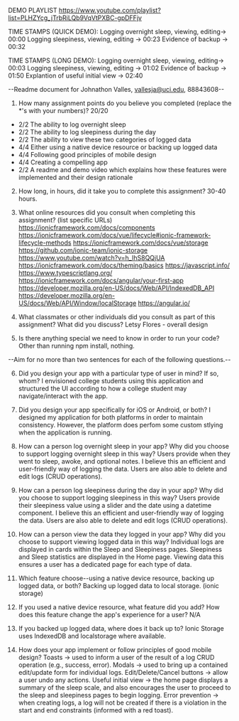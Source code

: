 DEMO PLAYLIST
https://www.youtube.com/playlist?list=PLHZYcg_jTrbRiLQb9VqVtPXBC-gpDFFjv


TIME STAMPS (QUICK DEMO):
Logging overnight sleep, viewing, editing-> 00:00
Logging sleepiness, viewing, editing -> 00:23
Evidence of backup -> 00:32


TIME STAMPS (LONG DEMO):
Logging overnight sleep, viewing, editing-> 00:03
Logging sleepiness, viewing, editing -> 01:02
Evidence of backup -> 01:50
Explantion of useful initial view -> 02:40

--Readme document for Johnathon Valles, vallesja@uci.edu, 88843608--

1. How many assignment points do you believe you completed (replace the *'s with your numbers)?
20/20
- 2/2 The ability to log overnight sleep
- 2/2 The ability to log sleepiness during the day
- 2/2 The ability to view these two categories of logged data
- 4/4 Either using a native device resource or backing up logged data
- 4/4 Following good principles of mobile design
- 4/4 Creating a compelling app
- 2/2 A readme and demo video which explains how these features were implemented and their design rationale

2. How long, in hours, did it take you to complete this assignment?
30-40 hours.


3. What online resources did you consult when completing this assignment? (list specific URLs)
https://ionicframework.com/docs/components
https://ionicframework.com/docs/vue/lifecycle#ionic-framework-lifecycle-methods
https://ionicframework.com/docs/vue/storage
https://github.com/ionic-team/ionic-storage
https://www.youtube.com/watch?v=h_IhS8QQjUA
https://ionicframework.com/docs/theming/basics
https://javascript.info/
https://www.typescriptlang.org/
https://ionicframework.com/docs/angular/your-first-app
https://developer.mozilla.org/en-US/docs/Web/API/IndexedDB_API
https://developer.mozilla.org/en-US/docs/Web/API/Window/localStorage
https://angular.io/


4. What classmates or other individuals did you consult as part of this assignment? What did you discuss?
Letsy Flores - overall design


5. Is there anything special we need to know in order to run your code?
Other than running npm install, nothing.



--Aim for no more than two sentences for each of the following questions.--



6. Did you design your app with a particular type of user in mind? If so, whom?
I envisioned college students using this application and structured the UI according to
how a college student may navigate/interact with the app.


7. Did you design your app specifically for iOS or Android, or both?
I designed my application for both platforms in order to maintain consistency. However,
the platform does perfom some custom stlying when the application is running.


8. How can a person log overnight sleep in your app? Why did you choose to support logging overnight sleep in this way?
Users provide when they went to sleep, awoke, and optional notes.
I believe this an efficient and user-friendly way of logging the data.
Users are also able to delete and edit logs (CRUD operations).


9. How can a person log sleepiness during the day in your app? Why did you choose to support logging sleepiness in this way?
Users provide their sleepiness value using a slider and the date using a datetime component.
I believe this an efficient and user-friendly way of logging the data.
Users are also able to delete and edit logs (CRUD operations).


10. How can a person view the data they logged in your app? Why did you choose to support viewing logged data in this way?
Individual logs are displayed in cards within the Sleep and Sleepiness pages.
Sleepiness and Sleep statistics are displayed in the Home page.
Viewing data this ensures a user has a dedicated page for each type of data.


11. Which feature choose--using a native device resource, backing up logged data, or both?
Backing up logged data to local storage. (ionic storage)


12. If you used a native device resource, what feature did you add? How does this feature change the app's experience for a user?
N/A


13. If you backed up logged data, where does it back up to?
Ionic Storage uses IndexedDB and localstorage where available.


14. How does your app implement or follow principles of good mobile design?
Toasts -> used to inform a user of the result of a log CRUD operation (e.g., success, error).
Modals -> used to bring up a contained edit/update form for individual logs.
Edit/Delete/Cancel buttons -> allow a user undo any actions.
Useful initial view -> the home page displays a summary of the sleep scale, and also encourages the user to proceed to the sleep and sleepiness pages to begin logging.
Error prevention -> when creating logs, a log will not be created if there is a violation in the start and end constraints (informed with a red toast).
